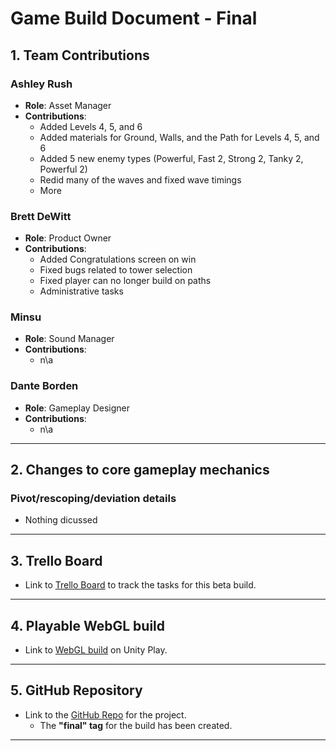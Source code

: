 # Game Build Document - Final

## 1. Team Contributions


### Ashley Rush
- **Role**: Asset Manager
- **Contributions**: 
	- Added Levels 4, 5, and 6
    - Added materials for Ground, Walls, and the Path for Levels 4, 5, and 6
    - Added 5 new enemy types (Powerful, Fast 2, Strong 2, Tanky 2, Powerful 2)
    - Redid many of the waves and fixed wave timings
    - More


### Brett DeWitt
- **Role**: Product Owner
- **Contributions**:
	- Added Congratulations screen on win
	- Fixed bugs related to tower selection
	- Fixed player can no longer build on paths
	- Administrative tasks

### Minsu
- **Role**: Sound Manager
- **Contributions**: 
	- n\a

### Dante Borden
- **Role**: Gameplay Designer
- **Contributions**: 
    - n\a

---

## 2. Changes to core gameplay mechanics

### Pivot/rescoping/deviation details
- Nothing dicussed
    
---

## 3. Trello Board

- Link to [Trello Board](<https://trello.com/b/QJD3DDlx/cs-410-spring-final>) to track the tasks for this beta build.

---

## 4. Playable WebGL build

- Link to [WebGL build](<https://play.unity.com/en/games/ee8b7497-1502-4768-ae53-874eede15a69/untitled-tower-defense>) on Unity Play.

---

## 5. GitHub Repository

- Link to the [GitHub Repo](<https://github.com/bdewitt84/unity-tower-defense>) for the project.
    - The **"final" tag** for the build has been created.

---

